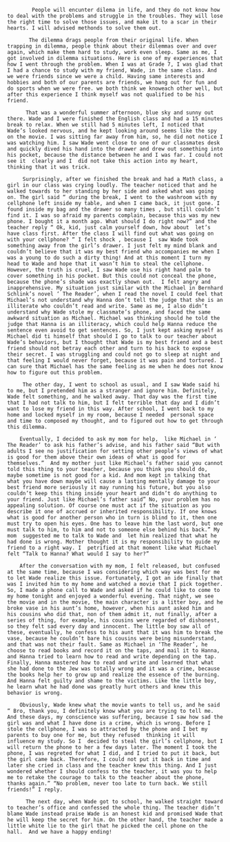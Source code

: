 
            People will encunter dilema in life, and they do not know how to deal with the problems and struggle in the troubles. They will lose the right time to solve those issues, and make it to a scar in their hearts. I will advised methonds to solve them out.
            
           The dilemma drags people from their original life. When trapping in dilemma, people think about their dilemmas over and over again, which make them hard to study, work even sleep. Same as me, I got involved in dilemma situations. Here is one of my experiences that how I went through the problem. When I was at Grade 7, I was glad that I had a chance to study with my friend, Wade, in the same class. And we were friends since we were a child. Having same interests and hobbies and both of our parents are friends, we hang out for fun and do sports when we were free. we both think we knoweach other well, but after this experience I think myself was not qualified to be his friend. 
           
          That was a wonderful summer afternoon, blue sky and sunny out there. Wade and I were finished the English class and had a 15 minutes break to relax. When we still had 5 minutes left, I noticed that Wade’s looked nervous, and he kept looking around seems like the spy on the movie. I was sitting far away from him, so, he did not notice I was watching him. I saw Wade went close to one of our classmates desk and quickly dived his hand into the drawer and drew out something into his pocket, because the distance between he and I was far. I could not see it  clearly and I  did not take this action into my heart, thinking that it was trick. 
           
         Surprisingly, after we finished the break and had a Math class, a girl in our class was crying loudly. The teacher noticed that and he walked towards to her standing by her side and asked what was going on. The girl said “ during the break, I went to the washroom with my cellphone left inside my table, and when I came back, it just gone. I found inside my bag and the drawer so many times , but still couldn’t find it. I was so afraid my parents complain, because this was my new phone. I bought it a month ago. What should I do right now?” and the teacher reply “ Ok, kid, just calm yourself down, how about  let’s have class first. After the class I will find out what was going on with your cellphone? “ I felt shock , because I  saw Wade took something away from the girl’s drawer. I just felt my mind blank and couldn’t believe that it was my best friend who accompanies me when I was a young to do such a dirty thing! And at this moment I turn my head to Wade and hope that it wasn’t him to steal the cellphone. However, the truth is cruel, I saw Wade use his right hand palm to cover something in his pocket. But this could not conceal the phone, because the phone’s shade was exactly shown out.  I felt angry and inapprehensive. My situation just similar with the Michael in Bernhard Schlink’s novel ‘ The Reader’, when I read the novel I could feel that Michael’s not understand why Hanna don’t tell the judge that she is an illiterate who couldn’t read and write. Same as me, I also didn’t understand why Wade stole my classmate’s phone, and faced the same awkward situation as Michael. Michael was thinking should he told the judge that Hanna is an illiteracy, which could help Hanna reduce the sentence even avoid to get sentences. So, I just kept asking myself as Michael did ti himself that should I go to talk to our teacher about Wade’s behaviors, but I thought that Wade is my best friend and a best friend should not betray each other and turn to his back to expose their secret. I was struggling and could not go to sleep at night and that feeling I would never forget, because it was pain and tortured. I can sure that Michael has the same feeling as me when he does not know how to figure out this problem.
            
         The other day, I went to school as usual, and I saw Wade said hi to me, but I pretended him as a stranger and ignore him. Definitely, Wade felt something, and he walked away. That day was the first time that I had not talk to him, but I felt terrible that day and I didn’t want to lose my friend in this way. After school, I went back to my home and locked myself in my room, because I needed  personal space and time to composed my thought, and to figured out how to get through this dilemma. 
         
        Eventually, I decided to ask my mom for help,  like Michael in ‘ The Reader’ to ask his father’s advise, and his father said “But with adults I see no justification for setting other people’s views of what is good for them above their own ideas of what is good for themselves.”  And my mother just like Michael’s father said you cannot told this thing to your teacher, because you think you should do, maybe sometime is not good for a kid. And mom kept in talking that what you have down maybe will cause a lasting mentally damage to your best friend more seriously it may running his future, but you also couldn’t keep this thing inside your heart and didn’t do anything to your friend. Just like Michael’s father said” No, your problem has no appealing solution. Of course one must act if the situation as you describe it one of accrued or inherited responsibility. If one knows what is good for another person who in turn is blind to it, then one must try to open his eyes. One has to leave him the last word, but one must talk to him, to him and not to someone else behind his back.” My mom  suggested me to talk to Wade and  let him realized that what he had done is wrong. Mother thought it is my responsibility to guide my friend to a right way. I  petrified at that moment like what Michael felt “Talk to Hanna? What would I say to her?”  
        
        After the conversation with my mom, I felt released, but confused at the same time, because I was considering which way was best for me to let Wade realize this issue. Fortunately, I got an ide finally that was I invited him to my home and watched a movie that I pick together. So, I made a phone call to Wade and asked if he could like to come to my home tonight and enjoyed a wonderful evening. That night, we see the movie and in the movie, the main character is a litter boy, and he broke vase in his aunt’s home, however, when his aunt asked him and his cousins who did that, non of them admit it, nut finally, after a series of thing, for example, his cousins were regarded of dishonest, so they felt sad every day and innocent. The little boy saw all of these, eventually, he confess to his aunt that it was him to break the vase, because he couldn’t bare his cousins were being misunderstand, and that was not their fault. Same as Michael in ‘The Reader’, he choose to read books and record it on the taps, and mail it to Hanna, and Hanna tried to learn how to read and write depending on the tap. Finally, Hanna mastered how to read and write and learned that what she had done to the Jew was totally wrong and it was a crime, because the books help her to grow up and realize the essence of the burning. And Hanna felt guilty and shame to the victims. Like the little boy, he learn what he had done was greatly hurt others and knew this behavior is wrong.
        
        Obviously, Wade knew what the movie wants to tell us, and he said “ Bro, thank you, I definitely know what you are trying to tell me. And these days, my conscience was suffering, because I saw how sad the girl was and what I have done is a crime, which is wrong. Before I stole the cellphone, I was so attracted by the phone and I bet my parents to buy one for me, but they refused  thinking it will influence my study. So I  decided to steal the girl’s cellphone, but I will return the phone to her a few days later. The moment I took the phone, I was regreted for what I did, and I tried to put it back, but the girl came back. Therefore, I could not put it back in time and later she cried in class and the teacher knew this thing. And I just wondered whether I should confess to the teacher, it was you to help me to retake the courage to talk to the teacher about the phone, thanks again.” “No problem, never too late to turn back. We still friends!” I reply.
        
          The next day, when Wade got to school, he walked straight toward to teacher’s office and confessed the whole thing. The teacher didn’t blame Wade instead praise Wade is an honest kid and promised Wade that he will keep the secret for him. On the other hand, the teacher made a little white lie to the girl that he picked the cell phone on the hall.  And we have a happy ending!
